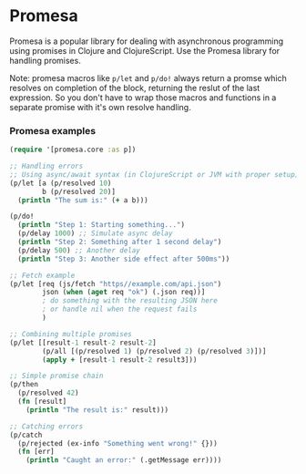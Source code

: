 # Promesa

Promesa is a popular library for dealing with asynchronous programming using promises in Clojure and ClojureScript.
Use the Promesa library for handling promises.

Note: promesa macros like `p/let` and `p/do!` always return a promse which resolves on completion of the block, returning the reslut of the last expression.
So you don't have to wrap those macros and functions in a separate promise with it's own resolve handling.

### Promesa examples

```clojure
(require '[promesa.core :as p])

;; Handling errors
;; Using async/await syntax (in ClojureScript or JVM with proper setup)
(p/let [a (p/resolved 10)
        b (p/resolved 20)]
  (println "The sum is:" (+ a b)))

(p/do!
  (println "Step 1: Starting something...")
  (p/delay 1000) ;; Simulate async delay
  (println "Step 2: Something after 1 second delay")
  (p/delay 500) ;; Another delay
  (println "Step 3: Another side effect after 500ms"))

;; Fetch example
(p/let [req (js/fetch "https//example.com/api.json")
        json (when (aget req "ok") (.json req))]
        ; do something with the resulting JSON here
        ; or handle nil when the request fails
        )

;; Combining multiple promises
(p/let [[result-1 result-2 result-2]
        (p/all [(p/resolved 1) (p/resolved 2) (p/resolved 3)])]
		(apply + [result-1 result-2 result3]))

;; Simple promise chain
(p/then
  (p/resolved 42)
  (fn [result]
    (println "The result is:" result)))

;; Catching errors
(p/catch
  (p/rejected (ex-info "Something went wrong!" {}))
  (fn [err]
    (println "Caught an error:" (.getMessage err))))
```
